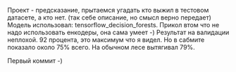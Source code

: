 Проект - предсказание, прытаемся угадать кто выжил в тестовом датасете, а кто нет. (так себе описание, но смысл верно передает)
Модель использовал: tensorflow_decision_forests. Прикол втом что не надо использовать енкодеры, она сама умеет -) 
Результат на валидации неплохой. 92 процента, это максимум что я видел.  Но в сабмите показало около 75% всего. На обычном лесе вытягивал 79%.

Первый коммит -) 
